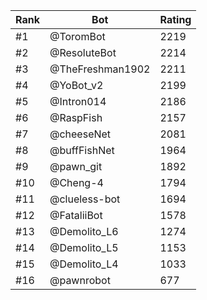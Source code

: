 Rank|Bot|Rating
---|---|---
#1|@ToromBot|2219
#2|@ResoluteBot|2214
#3|@TheFreshman1902|2211
#4|@YoBot_v2|2199
#5|@Intron014|2186
#6|@RaspFish|2157
#7|@cheeseNet|2081
#8|@buffFishNet|1964
#9|@pawn_git|1892
#10|@Cheng-4|1794
#11|@clueless-bot|1694
#12|@FataliiBot|1578
#13|@Demolito_L6|1274
#14|@Demolito_L5|1153
#15|@Demolito_L4|1033
#16|@pawnrobot|677
